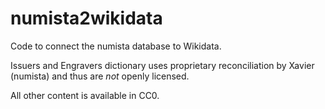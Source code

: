 # numista2wikidata

Code to connect the numista database to Wikidata.

Issuers and Engravers dictionary uses proprietary reconciliation by Xavier (numista) and thus are _not_ openly licensed. 

All other content is available in CC0. 